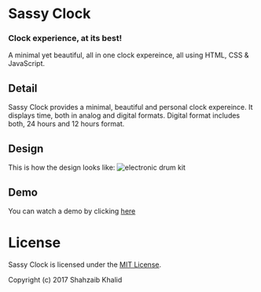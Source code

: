 # Sassy Clock
### Clock experience, at its best!

A minimal yet beautiful, all in one clock expereince, all using HTML, CSS &amp; JavaScript.

## Detail
Sassy Clock provides a minimal, beautiful and personal clock expereince. It displays time, both in analog and digital formats. Digital format includes both, 24 hours and 12 hours format.

## Design
This is how the design looks like:
![electronic drum kit](./images/electronic-drum-kit.png)
## Demo
You can watch a demo by clicking [here](https://shahzaibkhalid.github.io/electronic-drum-kit/)

# License
Sassy Clock is licensed under the [MIT License](https://github.com/shahzaibkhalid/sassy-clock/blob/master/LICENSE.txt).

Copyright (c) 2017 Shahzaib Khalid
